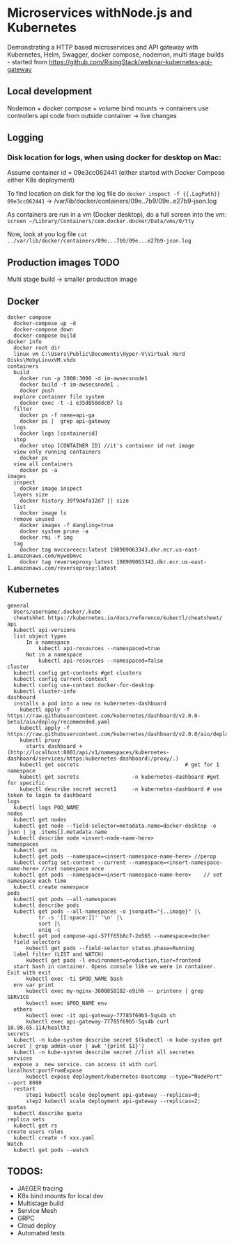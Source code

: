 # Microservices​ ​with​ ​Node.js​ ​and​ ​Kubernetes​

Demonstrating a HTTP based microservices and API gateway with Kubernetes, Helm, Swagger, docker compose, nodemon, multi stage builds  - started from https://github.com/RisingStack/webinar-kubernetes-api-gateway

## Local development

Nodemon + docker compose + volume bind mounts -> containers use controllers api code from outside container -> live changes

## Logging
### Disk location for logs, when using docker for desktop on Mac:
Assume container id = 09e3cc062441 (either started with Docker Compose either K8s deployment)

To find location on disk for the log file do `docker inspect -f {{.LogPath}} 09e3cc062441` -> /var/lib/docker/containers/09e..7b9/09e..e27b9-json.log

As containers are run in a vm (Docker desktop), do a full screen into the vm: `screen ~/Library/Containers/com.docker.docker/Data/vms/0/tty`

Now, look at you log file `cat ../var/lib/docker/containers/09e...7b9/09e...e27b9-json.log`
  
## Production images TODO

Multi stage build -> smaller production image


## Docker
```
docker compose
  docker-compose up -d
  docker-compose down
  docker-compose build
docker info
  docker root dir
  linux vm C:\Users\Public\Documents\Hyper-V\Virtual Hard Disks\MobyLinuxVM.vhdx
containers
  build
    docker run -p 3000:3000 -d im-awsecsnode1
    docker build -t im-awsecsnode1 .
    docker push
  explore container file system
    docker exec -t -i e35d050ddc07 ls
  filter
    docker ps -f name=api-ga
    docker ps |  grep api-gateway
  logs
    docker logs [containerid]
  stop
    docker stop [CONTAINER ID] //it's container id not image
  view only running containers
    docker ps
  view all containers
    docker ps -a
images
  inspect
    docker image inspect
  layers size
    docker history 39f9d4fa32d7 || size
  list
    docker image ls
  remove unused 
    docker images -f dangling=true
    docker system prune -a
    docker rmi -f img
  tag
    docker tag mvccoreecs:latest 198909063343.dkr.ecr.us-east-1.amazonaws.com/mywebmvc 
    docker tag reverseproxy:latest 198909063343.dkr.ecr.us-east-1.amazonaws.com/reverseproxy:latest
```

## Kubernetes
```
general
  Users/username/.docker/.kube
  cheatshhet https://kubernetes.io/docs/reference/kubectl/cheatsheet/
api
  kubectl api-versions
  list object types
      In a namespace
          kubectl api-resources --namespaced=true
      Not in a namespace
          kubectl api-resources --namespaced=false 
cluster
  kubectl config get-contexts #get clusters
  kubectl config current-context
  kubectl config use-context docker-for-desktop
  kubectl cluster-info
dashboard 
  installs a pod into a new ns kubernetes-dashboard
    kubectl apply -f https://raw.githubusercontent.com/kubernetes/dashboard/v2.0.0-beta1/aio/deploy/recommended.yaml
    kubectl apply -f https://raw.githubusercontent.com/kubernetes/dashboard/v2.0.0/aio/deploy/recommended.yaml
    kubectl proxy
      starts dashboard + (http://localhost:8001/api/v1/namespaces/kubernetes-dashboard/services/https:kubernetes-dashboard:/proxy/.)
    kubectl get secrets                                  # get for 1 namespace
    kubectl get secrets                 -n kubernetes-dashboard #get for specific
    kubectl describe secret secret1     -n kubernetes-dashboard # use token to login to dashboard
logs 
  kubectl logs POD_NAME
nodes
  kubectl get nodes
  kubectl get node --field-selector=metadata.name=docker-desktop -o json | jq .items[].metadata.name
  kubectl describe node <insert-node-name-here>
namespaces    
  kubectl get ns
  kubectl get pods --namespace=<insert-namespace-name-here> //perop
  kubectl config set-context --current --namespace=<insert-namespace-name-here> //set namespace once
  kubectl get pods --namespace=<insert-namespace-name-here>    // set namespace each time   
  kubectl create namespace 
pods
  kubectl get pods --all-namespaces
  kubectl describe pods
  kubectl get pods --all-namespaces -o jsonpath="{..image}" |\
          tr -s '[[:space:]]' '\n' |\
          sort |\
          uniq -c
  kubectl get pod compose-api-57ff65b8c7-2m565 --namespace=docker
  field selectors
      kubectl get pods --field-selector status.phase=Running
  label filter (LIST and WATCH)
      kubectl get pods -l environment=production,tier=frontend
  start bash in container. Opens console like we were in container. Exit with exit
      kubectl exec -ti $POD_NAME bash   
  env var print
      kubectl exec my-nginx-3800858182-e9ihh -- printenv | grep SERVICE
      kubectl exec $POD_NAME env   
  others
      kubectl exec -it api-gateway-77785f69b5-5qs4b sh
      kubectl exec api-gateway-77785f69b5-5qs4b curl 10.98.65.114/healthz  
secrets   
  kubectl -n kube-system describe secret $(kubectl -n kube-system get secret | grep admin-user | awk '{print $1}')
  kubectl -n kube-system describe secret //list all secretes
services  
  expose a  new service. can access it with curl localhost:portFromExpose
      kubectl expose deployment/kubernetes-bootcamp --type="NodePort" --port 8080 
  restart
      step1 kubectl scale deployment api-gateway --replicas=0; 
      step2 kubectl scale deployment api-gateway --replicas=2;
quotas
  kubectl describe quota
replica sets
  kubectl get rs
create users roles
  kubectl create -f xxx.yaml
Watch
  kubectl get pods --watch
```

## TODOS:
- JAEGER tracing
- K8s bind mounts for local dev
- Multistage build
- Service Mesh
- GRPC
- Cloud deploy
- Automated tests
